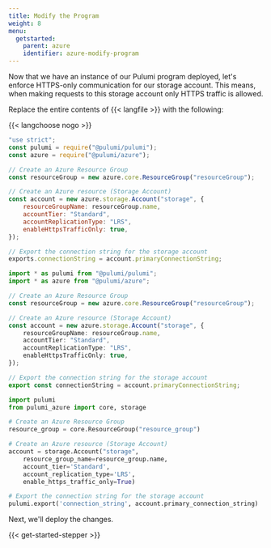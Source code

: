 ```yaml
---
title: Modify the Program
weight: 8
menu:
  getstarted:
    parent: azure
    identifier: azure-modify-program
---
```


Now that we have an instance of our Pulumi program deployed, let's enforce HTTPS-only communication for our storage account. This means, when making requests to this storage account only HTTPS traffic is allowed.

Replace the entire contents of {{< langfile >}} with the following:

{{< langchoose nogo >}}

```javascript
"use strict";
const pulumi = require("@pulumi/pulumi");
const azure = require("@pulumi/azure");

// Create an Azure Resource Group
const resourceGroup = new azure.core.ResourceGroup("resourceGroup");

// Create an Azure resource (Storage Account)
const account = new azure.storage.Account("storage", {
    resourceGroupName: resourceGroup.name,
    accountTier: "Standard",
    accountReplicationType: "LRS",
    enableHttpsTrafficOnly: true,
});

// Export the connection string for the storage account
exports.connectionString = account.primaryConnectionString;
```

```typescript
import * as pulumi from "@pulumi/pulumi";
import * as azure from "@pulumi/azure";

// Create an Azure Resource Group
const resourceGroup = new azure.core.ResourceGroup("resourceGroup");

// Create an Azure resource (Storage Account)
const account = new azure.storage.Account("storage", {
    resourceGroupName: resourceGroup.name,
    accountTier: "Standard",
    accountReplicationType: "LRS",
    enableHttpsTrafficOnly: true,
});

// Export the connection string for the storage account
export const connectionString = account.primaryConnectionString;
```

```python
import pulumi
from pulumi_azure import core, storage

# Create an Azure Resource Group
resource_group = core.ResourceGroup("resource_group")

# Create an Azure resource (Storage Account)
account = storage.Account("storage",
    resource_group_name=resource_group.name,
    account_tier='Standard',
    account_replication_type='LRS',
    enable_https_traffic_only=True)

# Export the connection string for the storage account
pulumi.export('connection_string', account.primary_connection_string)
```

Next, we'll deploy the changes.

{{< get-started-stepper >}}
